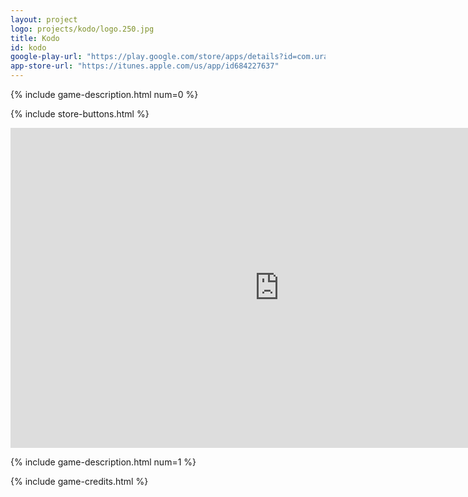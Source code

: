 ```yaml
---
layout: project
logo: projects/kodo/logo.250.jpg
title: Kodo
id: kodo
google-play-url: "https://play.google.com/store/apps/details?id=com.uralys.kodo"
app-store-url: "https://itunes.apple.com/us/app/id684227637"
---
```


{% include game-description.html num=0 %}

{% include store-buttons.html %}

<div class="highlight row gutters span_12">
     <iframe width="860" height="512" src="http://www.youtube.com/embed/ySIgx4-JbzI" frameborder="0"></iframe>
</div>


{% include game-description.html num=1 %}

{% include game-credits.html %}
